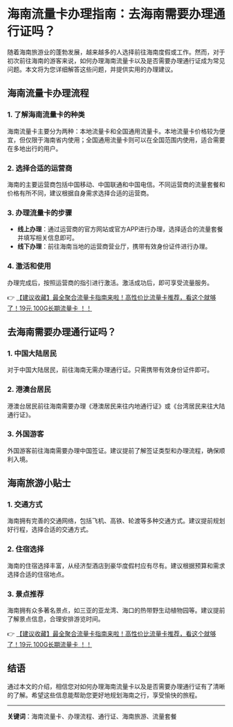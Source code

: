 # 海南流量卡办理指南：去海南需要办理通行证吗？

随着海南旅游业的蓬勃发展，越来越多的人选择前往海南度假或工作。然而，对于初次前往海南的游客来说，如何办理海南流量卡以及是否需要办理通行证成为常见问题。本文将为您详细解答这些问题，并提供实用的办理建议。

## 海南流量卡办理流程

### 1. 了解海南流量卡的种类
海南流量卡主要分为两种：本地流量卡和全国通用流量卡。本地流量卡价格较为便宜，但仅限于海南省内使用；全国通用流量卡则可以在全国范围内使用，适合需要在多地出行的用户。

### 2. 选择合适的运营商
海南的主要运营商包括中国移动、中国联通和中国电信。不同运营商的流量套餐和价格有所不同，建议根据自身需求选择合适的运营商。

### 3. 办理流量卡的步骤
- **线上办理**：通过运营商的官方网站或官方APP进行办理，选择适合的流量套餐并填写相关信息即可。
- **线下办理**：前往海南当地的运营商营业厅，携带有效身份证件进行办理。

### 4. 激活和使用
办理完成后，按照运营商的指引进行激活。激活成功后，即可享受流量服务。

👉 [【建议收藏】最全聚合流量卡指南来啦！高性价比流量卡推荐，看这个就够了！19元 100G长期流量卡 ！！](https://bit.ly/Liuliangka)

## 去海南需要办理通行证吗？

### 1. 中国大陆居民
对于中国大陆居民，前往海南无需办理通行证。只需携带有效身份证件即可。

### 2. 港澳台居民
港澳台居民前往海南需要办理《港澳居民来往内地通行证》或《台湾居民来往大陆通行证》。

### 3. 外国游客
外国游客前往海南需要办理中国签证。建议提前了解签证类型和办理流程，确保顺利入境。

## 海南旅游小贴士

### 1. 交通方式
海南拥有完善的交通网络，包括飞机、高铁、轮渡等多种交通方式。建议提前规划好行程，选择合适的交通方式。

### 2. 住宿选择
海南的住宿选择丰富，从经济型酒店到豪华度假村应有尽有。建议根据预算和需求选择合适的住宿地点。

### 3. 景点推荐
海南拥有众多著名景点，如三亚的亚龙湾、海口的热带野生动植物园等。建议提前了解景点信息，合理安排游览时间。

👉 [【建议收藏】最全聚合流量卡指南来啦！高性价比流量卡推荐，看这个就够了！19元 100G长期流量卡 ！！](https://bit.ly/Liuliangka)

## 结语

通过本文的介绍，相信您对如何办理海南流量卡以及是否需要办理通行证有了清晰的了解。希望这些信息能帮助您更好地规划海南之行，享受愉快的旅程。

---

**关键词**：海南流量卡、办理流程、通行证、海南旅游、流量套餐